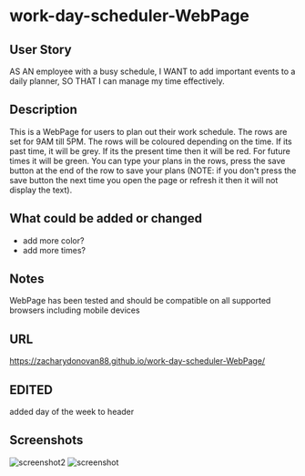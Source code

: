 # work-day-scheduler-WebPage

## User Story
AS AN employee with a busy schedule, 
I WANT to add important events to a daily planner,
SO THAT I can manage my time effectively.

## Description
This is a WebPage for users to plan out their work schedule. The rows are set for 9AM till 5PM.
The rows will be coloured depending on the time. If its past time, it will be grey. 
If its the present time then it will be red. For future times it will be green. You can type your 
plans in the rows, press the save button at the end of the row to save your plans (NOTE: if you don't
press the save button the next time you open the page or refresh it then it will not display the text). 

## What could be added or changed
- add more color?
- add more times?

## Notes
WebPage has been tested and should be compatible on all supported browsers including mobile devices

## URL
https://zacharydonovan88.github.io/work-day-scheduler-WebPage/

## EDITED
added day of the week to header

## Screenshots
![screenshot2](https://user-images.githubusercontent.com/109838413/194850204-019e096c-402c-4c61-a27f-9f88b09e2a99.PNG)
![screenshot](https://user-images.githubusercontent.com/109838413/194850225-4e2f0360-ed75-4df6-afe7-2533851636d9.PNG)



